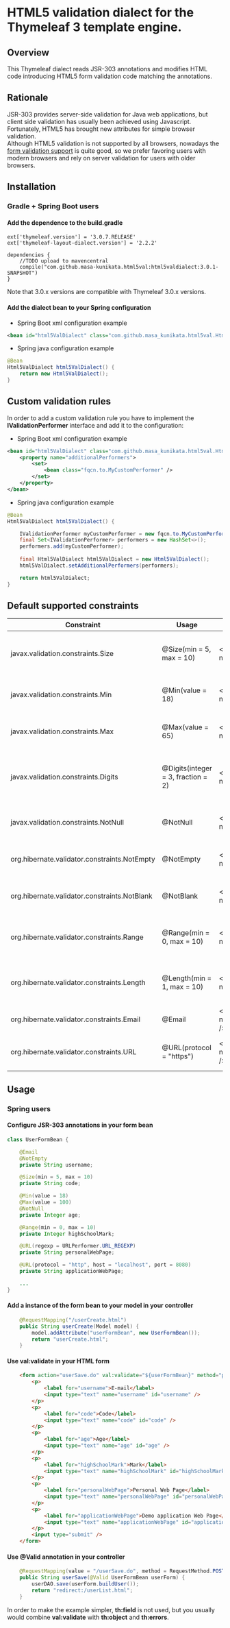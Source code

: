 # HTML5 validation dialect for the Thymeleaf 3 template engine.

## Overview

<p>
	This Thymeleaf dialect reads JSR-303 annotations and modifies HTML code introducing
	HTML5 form validation code matching the annotations.
</p>

## Rationale

<p>
	JSR-303 provides server-side validation for Java web applications, but client side validation
	has usually been achieved using Javascript. <br />
	Fortunately, HTML5 has brought new attributes for simple browser validation. <br />
	Although HTML5 validation is not supported by all browsers, nowadays the
	<a href="http://caniuse.com/#feat=form-validation">form validation support</a> is quite good,
	so we prefer favoring users with modern browsers and rely on server validation for users with
	older browsers.
</p>

## Installation

### Gradle + Spring Boot users

#### Add the dependence to the <b>build.gradle</b>


    ext['thymeleaf.version'] = '3.0.7.RELEASE'
    ext['thymeleaf-layout-dialect.version'] = '2.2.2'
    
    dependencies {
        //TODO upload to mavencentral
        compile("com.github.masa-kunikata.html5val:html5valdialect:3.0.1-SNAPSHOT")
    }

<p>
	Note that 3.0.x versions are compatible with Thymeleaf 3.0.x versions.
</p>

#### Add the dialect bean to your Spring configuration

* Spring Boot xml configuration example

```xml
<bean id="html5ValDialect" class="com.github.masa_kunikata.html5val.Html5ValDialect"/>
```

* Spring java configuration example

```java
@Bean
Html5ValDialect html5ValDialect() {
	return new Html5ValDialect();
}
```

## Custom validation rules

<p>
	In order to add a custom validation rule you have to implement the <b>IValidationPerformer</b> interface
	and add it to the configuration:
</p>

* Spring Boot xml configuration example

```xml
<bean id="html5ValDialect" class="com.github.masa_kunikata.html5val.Html5ValDialect">
	<property name="additionalPerformers">
		<set>
			<bean class="fqcn.to.MyCustomPerformer" />
		</set>
	</property>
</bean>
```
	
* Spring java configuration example
	
```java
@Bean
Html5ValDialect html5ValDialect() {

	IValidationPerformer myCustomPerformer = new fqcn.to.MyCustomPerformer();
	final Set<IValidationPerformer> performers = new HashSet<>();
	performers.add(myCustomPerformer);
	
	final Html5ValDialect html5ValDialect = new Html5ValDialect();
	html5ValDialect.setAdditionalPerformers(performers);

	return html5ValDialect;
}
```
	
## Default supported constraints

<table class="doc">
	<thead>
		<tr>
			<th>Constraint</th>
			<th>Usage</th>
			<th>Before</th>
			<th>After</th>
		</tr>
	</thead>
	<tbody>
		<tr>
			<td>javax.validation.constraints.Size</td>
			<td>@Size(min = 5, max = 10)</td>
			<td>&lt;input type="text" name="code" /&gt;</td>
			<td>&lt;input type="text" name="code" pattern=".{5,10}" required="required" /&gt;</td>
		</tr>
		<tr>
			<td>javax.validation.constraints.Min</td>
			<td>@Min(value = 18)</td>
			<td>&lt;input type="text" name="age" /&gt;</td>
			<td>&lt;input type="number" name="age" min="18" /&gt;</td>
		</tr>
		<tr>
			<td>javax.validation.constraints.Max</td>
			<td>@Max(value = 65)</td>
			<td>&lt;input type="text" name="age" /&gt;</td>
			<td>&lt;input type="number" name="age" max="65" /&gt;</td>
		</tr>
		<tr>
			<td>javax.validation.constraints.Digits</td>
			<td>@Digits(integer = 3, fraction = 2)</td>
			<td>&lt;input type="text" name="price" /&gt;</td>
			<td>&lt;input type="text" name="price" pattern="([0-9]{1,3}\.?|\.[0-9]{1,2}|[0-9]{1,3}\.[0-9]{1,2}){1}" /&gt;</td>
		</tr>
		<tr>
			<td>javax.validation.constraints.NotNull</td>
			<td>@NotNull</td>
			<td>&lt;input type="text" name="code" /&gt;</td>
			<td>&lt;input type="text" name="code" required="required" /&gt;</td>
		</tr>
		<tr>
			<td>org.hibernate.validator.constraints.NotEmpty</td>
			<td>@NotEmpty</td>
			<td>&lt;input type="text" name="code" /&gt;</td>
			<td>&lt;input type="text" name="code" required="required" /&gt;</td>
		</tr>
		<tr>
			<td>org.hibernate.validator.constraints.NotBlank</td>
			<td>@NotBlank</td>
			<td>&lt;input type="text" name="code" /&gt;</td>
			<td>&lt;input type="text" name="code" required="required" /&gt;</td>
		</tr>
		<tr>
			<td>org.hibernate.validator.constraints.Range</td>
			<td>@Range(min = 0, max = 10)</td>
			<td>&lt;input type="text" name="rank" /&gt;</td>
			<td>&lt;input type="range" name="rank" min="0" max="10" /&gt;</td>
		</tr>
		<tr>
			<td>org.hibernate.validator.constraints.Length</td>
			<td>@Length(min = 1, max = 10)</td>
			<td>&lt;input type="text" name="rank" /&gt;</td>
			<td>&lt;input type="text" name="rank" pattern=".{1,10}" required="required" /&gt;</td>
		</tr>
		<tr>
			<td>org.hibernate.validator.constraints.Email</td>
			<td>@Email</td>
			<td>&lt;input type="text" name="userEmail" /&gt;</td>
			<td>&lt;input type="email" name="userEmail" /&gt;</td>
		</tr>
		<tr>
			<td>org.hibernate.validator.constraints.URL</td>
			<td>@URL(protocol = "https")</td>
			<td>&lt;input type="text" name="website" /&gt;</td>
			<td>&lt;input type="text" name="website" pattern="^ht<span>tps://</span>.+(:[0-9]+)?(/.*)?" /&gt;</td>
		</tr>
	</tbody>
</table>

## Usage

### Spring users

#### Configure JSR-303 annotations in your form bean

```java
class UserFormBean {

    @Email
    @NotEmpty
    private String username;

    @Size(min = 5, max = 10)
    private String code;

    @Min(value = 18)
    @Max(value = 100)
    @NotNull
    private Integer age;

    @Range(min = 0, max = 10)
    private Integer highSchoolMark;

    @URL(regexp = URLPerformer.URL_REGEXP)
    private String personalWebPage;

    @URL(protocol = "http", host = "localhost", port = 8080)
    private String applicationWebPage;

    ...
}
```


#### Add a instance of the form bean to your model in your controller

```java
    @RequestMapping("/userCreate.html")
    public String userCreate(Model model) {
        model.addAttribute("userFormBean", new UserFormBean());
        return "userCreate.html";
    }
```



#### Use <b>val:validate</b> in your HTML form

```html
    <form action="userSave.do" val:validate="${userFormBean}" method="post">
        <p>
            <label for="username">E-mail</label>
            <input type="text" name="username" id="username" />
        </p>
        <p>
            <label for="code">Code</label>
            <input type="text" name="code" id="code" />
        </p>
        <p>
            <label for="age">Age</label>
            <input type="text" name="age" id="age" />
        </p>
        <p>
            <label for="highSchoolMark">Mark</label>
            <input type="text" name="highSchoolMark" id="highSchoolMark" />
        </p>
        <p>
            <label for="personalWebPage">Personal Web Page</label>
            <input type="text" name="personalWebPage" id="personalWebPage" />
        </p>
        <p>
            <label for="applicationWebPage">Demo application Web Page</label>
            <input type="text" name="applicationWebPage" id="applicationWebPage" />
        </p>
        <input type="submit" />
    </form>
```



#### Use <b>@Valid</b> annotation in your controller

```java
    @RequestMapping(value = "/userSave.do", method = RequestMethod.POST)
    public String userSave(@Valid UserFormBean userForm) {
        userDAO.save(userForm.buildUser());
        return "redirect:/userList.html";
    }
```

<p>
	In order to make the example simpler, <b>th:field</b> is not used, but you
	usually would combine <b>val:validate</b> with <b>th:object</b> and <b>th:errors</b>.
</p>

